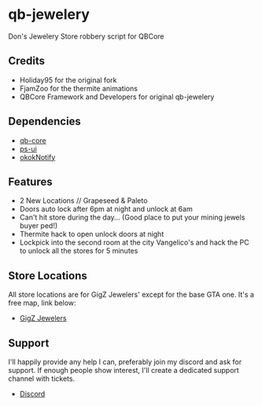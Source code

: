 # qb-jewelery
Don's Jewelery Store robbery script for QBCore

## Credits
- Holiday95 for the original fork
- FjamZoo for the thermite animations
- QBCore Framework and Developers for original qb-jewelery

## Dependencies
- [qb-core](https://github.com/qbcore-framework/qb-core)
- [ps-ui](https://github.com/Project-Sloth/ps-ui)
- [okokNotify](https://okok.tebex.io/package/4724993)

## Features
- 2 New Locations // Grapeseed & Paleto
- Doors auto lock after 6pm at night and unlock at 6am
- Can't hit store during the day... (Good place to put your mining jewels buyer ped!)
- Thermite hack to open unlock doors at night
- Lockpick into the second room at the city Vangelico's and hack the PC to unlock all the stores for 5 minutes

## Store Locations

All store locations are for GigZ Jewelers' except for the base GTA one. It's a free map, link below:

- [GigZ Jewelers](https://forum.cfx.re/t/mlo-jewel-store-by-gigz/4857261/24)

## Support
I'll happily provide any help I can, preferably join my discord and ask for support. If enough people show interest, I'll create a dedicated support channel with tickets. 
- [Discord](https://discord.gg/tVA58nbBuk) 
